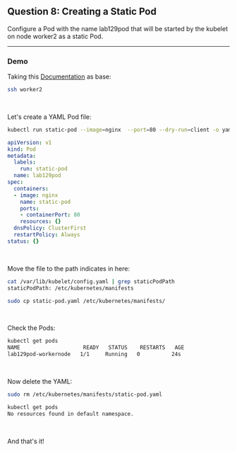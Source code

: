 ## Question 8: Creating a Static Pod
Configure a Pod with the name lab129pod that will be started by the kubelet on node worker2 as a static Pod.

-----------------------------------------------------------------------------------

### Demo

Taking this [Documentation](https://kubernetes.io/docs/tasks/configure-pod-container/static-pod/) as base:



```bash
ssh worker2
```

&nbsp;

Let's create a YAML Pod file:
```bash
kubectl run static-pod --image=nginx  --port=80 --dry-run=client -o yaml
```

```YAML
apiVersion: v1
kind: Pod
metadata:
  labels:
    run: static-pod
  name: lab129pod
spec:
  containers:
  - image: nginx
    name: static-pod
    ports:
    - containerPort: 80
    resources: {}
  dnsPolicy: ClusterFirst
  restartPolicy: Always
status: {}
```

&nbsp;

Move the file to the path indicates in here:
```bash
cat /var/lib/kubelet/config.yaml | grep staticPodPath
staticPodPath: /etc/kubernetes/manifests

sudo cp static-pod.yaml /etc/kubernetes/manifests/
```

&nbsp;

Check the Pods:
```bash
kubectl get pods
NAME                    READY   STATUS    RESTARTS   AGE
lab129pod-workernode   1/1     Running   0          24s
```
&nbsp;

Now delete the YAML:
```bash
sudo rm /etc/kubernetes/manifests/static-pod.yaml

kubectl get pods
No resources found in default namespace.
```

&nbsp;

And that's it!